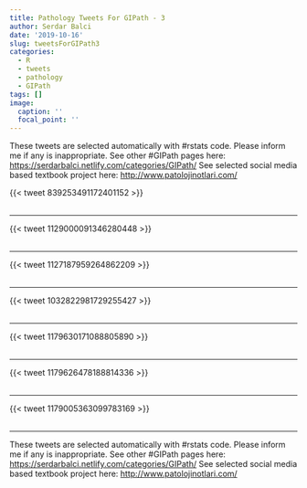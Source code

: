 ```yaml
---
title: Pathology Tweets For GIPath - 3
author: Serdar Balci
date: '2019-10-16'
slug: tweetsForGIPath3
categories:
  - R
  - tweets
  - pathology
  - GIPath
tags: []
image:
  caption: ''
  focal_point: ''
---
```



These tweets are selected automatically with #rstats code. Please inform me if any is inappropriate.
See other #GIPath pages here: https://serdarbalci.netlify.com/categories/GIPath/ 
See selected social media based textbook project here: http://www.patolojinotlari.com/

{{< tweet 839253491172401152 >}}
<br>
<br>
<hr>
{{< tweet 1129000091346280448 >}}
<br>
<br>
<hr>
{{< tweet 1127187959264862209 >}}
<br>
<br>
<hr>
{{< tweet 1032822981729255427 >}}
<br>
<br>
<hr>
{{< tweet 1179630171088805890 >}}
<br>
<br>
<hr>
{{< tweet 1179626478188814336 >}}
<br>
<br>
<hr>
{{< tweet 1179005363099783169 >}}
<br>
<br>
<hr>


These tweets are selected automatically with #rstats code. Please inform me if any is inappropriate.
See other #GIPath pages here: https://serdarbalci.netlify.com/categories/GIPath/ 
See selected social media based textbook project here: http://www.patolojinotlari.com/
